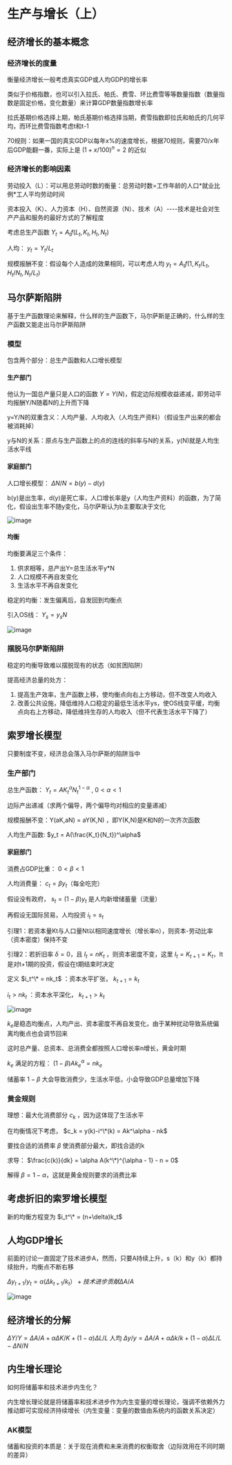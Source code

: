 # 生产与增长（上）
## 经济增长的基本概念
### 经济增长的度量
衡量经济增长一般考虑真实GDP或人均GDP的增长率

类似于价格指数，也可以引入拉氏、帕氏、费雪、环比费雪等等数量指数（数量指数是固定价格，变化数量）来计算GDP数量指数增长率

拉氏基期价格选择上期，帕氏基期价格选择当期，费雪指数即拉氏和帕氏的几何平均，而环比费雪指数考虑t和t-1

70规则：如果一国的真实GDP以每年x%的速度增长，根据70规则，需要70/x年后GDP能翻一番，实际上是 $(1+x/100)^n=2$ 的近似

### 经济增长的影响因素
劳动投入（L）：可以用总劳动时数的衡量：总劳动时数=工作年龄的人口\*就业比例\*工人平均劳动时间

资本投入（K）、人力资本（H）、自然资源（N）、技术（A）----技术是社会对生产产品和服务的最好方式的了解程度

考虑总生产函数 $Y_t=A_tf(L_t,K_t,H_t,N_t)$

人均： $y_t=Y_t/L_t$

规模报酬不变：假设每个人造成的效果相同，可以考虑人均 $y_t=A_tf(1,K_t/L_t,H_t/N_t,N_t/L_t)$

## 马尔萨斯陷阱
基于生产函数理论来解释，什么样的生产函数下，马尔萨斯是正确的，什么样的生产函数又能走出马尔萨斯陷阱

### 模型
包含两个部分：总生产函数和人口增长模型

#### 生产部门

他认为一国总产量只是人口的函数 $Y=Y(N)$，假定边际规模收益递减，即劳动平均报酬Y/N随着N的上升而下降

y=Y/N的双重含义：人均产量、人均收入（人均生产资料）（假设生产出来的都会被消耗掉）

y与N的关系：原点与生产函数上的点的连线的斜率与N的关系，y(N)就是人均生活水平线

#### 家庭部门

人口增长模型： $\Delta N/N=b(y)-d(y)$

b(y)是出生率，d(y)是死亡率，人口增长率是y（人均生产资料）的函数，为了简化，假设出生率不随y变化，马尔萨斯认为b主要取决于文化

![image](https://github.com/user-attachments/assets/c34cdf1c-6fd8-4837-9713-eacc71ca421e)

#### 均衡
均衡要满足三个条件：

1. 供求相等，总产出Y=总生活水平y*N
2. 人口规模不再自发变化
3. 生活水平不再自发变化

稳定的均衡：发生偏离后，自发回到均衡点

引入OS线： $Y_s=y_sN$

![image](https://github.com/user-attachments/assets/196bc94f-a7d0-4655-b907-b0d32d9cebbd)

### 摆脱马尔萨斯陷阱
稳定的均衡导致难以摆脱现有的状态（如贫困陷阱）

提高经济总量的处方：

1. 提高生产效率，生产函数上移，使均衡点向右上方移动，但不改变人均收入
2. 改善公共设施，降低维持人口稳定的最低生活水平ys，使OS线变平缓，均衡点向右上方移动，降低维持生存的人均收入（但不代表生活水平下降了）

## 索罗增长模型
只要制度不变，经济总会落入马尔萨斯的陷阱当中

### 生产部门
总生产函数： $Y_t = AK_t^\alpha N_t^{1-\alpha}$ , $0<\alpha<1$

边际产出递减（求两个偏导，两个偏导均对相应的变量递减）

规模报酬不变：Y(aK,aN) = aY(K,N) ，即Y(K,N)是K和N的一次齐次函数

人均生产函数: $y_t = A(\frac{K_t}{N_t})^\alpha$

#### 家庭部门
消费占GDP比重： $0<\beta<1$

人均消费量： $c_t=\beta y_t$（每全吃完）

假设没有政府， $s_t = (1-\beta)y_t$ 是人均新增储蓄量（流量）

再假设无国际贸易，人均投资 $i_t = s_t$

引理1：若资本量Kt与人口量Nt以相同速度增长（增长率n），则资本-劳动比率（资本密度）保持不变

引理2：若折旧率 $\delta = 0$，且 $I_t=nK_t$ ，则资本密度不变，这里 $I_t=K_{t+1} = K_t$，It是对t+1期的投资，假设在t期结束时决定

定义 $i_t^\* = nk_t$ ：资本水平扩张， $k_{t+1} = k_t$

$i_t>nk_t$ ：资本水平深化， $k_{t+1}>k_t$

![image](https://github.com/user-attachments/assets/07601c77-c1eb-4b4f-87d2-72803c423cba)

$k_e$是稳态均衡点，人均产出、资本密度不再自发变化，由于某种扰动导致系统偏离均衡点也会调节回来

这时总产量、总资本、总消费全都按照人口增长率n增长，黄金时期

$k_e$ 满足的方程： $(1-\beta)Ak_e^\alpha = nk_e$

储蓄率 $1 - \beta$ 大会导致消费少，生活水平低，小会导致GDP总量增加下降

### 黄金规则
理想：最大化消费部分 $c_k$ ，因为这体现了生活水平

在均衡情况下考虑， $c_k = y(k)-i^\*(k) = Ak^\alpha - nk$

要找合适的消费率 $\beta$ 使消费部分最大，即找合适的k

求导： $\frac{c(k)}{dk} = \alpha A(k^\*)^{\alpha - 1} - n = 0$

解得 $\beta = 1-\alpha$，这就是黄金规则要求的消费比率

## 考虑折旧的索罗增长模型
新的均衡方程变为 $i_t^\* = (n+\delta)k_t$

## 人均GDP增长
前面的讨论一直固定了技术进步A，然而，只要A持续上升，s（k）和y（k）都持续抬升，均衡点不断右移

$\Delta y_{t+1}/y_t = \alpha (\Delta k_{t+1}/k_t） + 技术进步贡献\Delta A/A$

![image](https://github.com/user-attachments/assets/57720b0b-b12c-4f10-9c48-e5b5cdb62d7c)

## 经济增长的分解
$\Delta Y/Y = \Delta A/A+\alpha\Delta K/K+(1-\alpha)\Delta L/L$
人均 $\Delta y/y = \Delta A/A+\alpha\Delta k/k+(1-\alpha)\Delta L/L-\Delta N/N$


## 内生增长理论
如何将储蓄率和技术进步内生化？

内生增长理论就是将储蓄率和技术进步作为内生变量的增长理论，强调不依赖外力推动即可实现经济持续增长（内生变量：变量的数值由系统内的函数关系决定）

### AK模型
储蓄和投资的本质是：关于现在消费和未来消费的权衡取舍（边际效用在不同时期的差异）








